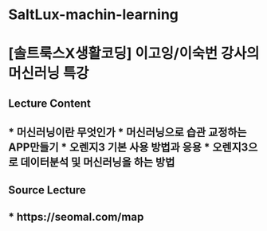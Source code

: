 <h1>SaltLux-machin-learning<h1>
  [솔트룩스X생활코딩] 이고잉/이숙번 강사의 머신러닝 특강
<h2>Lecture Content<h2>
  * 머신러닝이란 무엇인가
  * 머신러닝으로 습관 교정하는 APP만들기
  * 오렌지3 기본 사용 방법과 응용
  * 오렌지3으로 데이터분석 및 머신러닝을 하는 방법
  
<h2>Source Lecture<h2>
  * https://seomal.com/map
